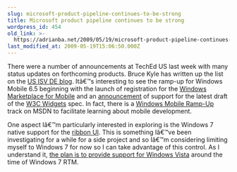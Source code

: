 ```yaml
---
slug: microsoft-product-pipeline-continues-to-be-strong
title: Microsoft product pipeline continues to be strong
wordpress_id: 454
old_link: >-
  https://adrianba.net/2009/05/19/microsoft-product-pipeline-continues-to-be-strong/
last_modified_at: 2009-05-19T15:06:50.000Z
---
```


There were a number of announcements at TechEd US last week with many status updates on forthcoming products. Bruce Kyle has written up the list on the [US ISV DE blog](http://blogs.msdn.com/usisvde/archive/2009/05/15/roadmaps-for-major-products-announced-at-teched.aspx). Itâ€™s interesting to see the ramp-up for Windows Mobile 6.5 beginning with the launch of registration for the [Windows Marketplace for Mobile](http://developer.windowsmobile.com/Marketplace.aspx) and an [announcement](http://blogs.msdn.com/windowsmobile/archive/2009/03/18/windows-mobile-6-5-what-s-in-for-developers.aspx) of support for the latest draft of the [W3C Widgets](http://www.w3.org/TR/widgets/) spec. In fact, there is a [Windows Mobile Ramp-Up](http://msdn.microsoft.com/en-us/rampup/dd807370.aspx) track on MSDN to facilitate learning about mobile development.

 

One aspect Iâ€™m particularly interested in exploring is the Windows 7 native support for the [ribbon UI](http://code.msdn.microsoft.com/ScenicRibbon). This is something Iâ€™ve been investigating for a while for a side project and so Iâ€™m considering limiting myself to Windows 7 for now so I can take advantage of this control. As I understand it, [the plan is to provide support for Windows Vista](http://msdn.microsoft.com/en-us/library/dd371191(VS.85).aspx) around the time of Windows 7 RTM.
